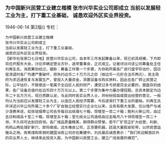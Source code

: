 ### 为中国新兴民营工业建立楷模  张市兴华实业公司即成立  当前以发展轻工业为主，打下重工业基础，  诚恳欢迎外区实业界投资。

1946-06-14
第2版()
专栏：

    为中国新兴民营工业建立楷模
    张市兴华实业公司即成立
    当前以发展轻工业为主，打下重工业基础，
    诚恳欢迎外区实业界投资。
    【新华社张家口七日电】民营兴华实业公司，自本年三月发起筹备以来，现已初具规模，下月即将召开股东大会，讨论并确定营业方针，选举董事会，正式成立。记者顷访问该公司筹备处主任刘再生氏，询其筹划经过，据称：筹备工作第一个步骤，为协助所属各厂进行盘字存估价，因日寇溃退时各厂均遭严重破坏，损失约边币二十万万元之巨（按边币一元折合法币两元），民主政府为求迅速恢复与发展生产，曾投入大量资金，添置设备与购买原料，因此在各厂转让民营之际，公平估价，不致使这一笔属于全边区人民的财产，遭受过多亏损是完全必要的，据盘存的结果，各厂设备总值约在边币四十万万元以上。第二个步骤为集中力量办理招股。总资本额定为边币二十五万万元，现已悉数认足，与此同时各实业界人士，并纷纷投函或提出经营的意见，一般均认为当前应以发展轻工业为主，以适应人民经济需要，今后逐渐打下重工业的基础。刘再生氏并详述兴华公司所属二十多个厂矿自独立经营实行企业化以来，业务有极大发展，仅以增产与减少浪费来说，如张垣烟草公司去冬每日出纸烟七十箱，现增至一百二十箱；胜利火柴公司，由过去日制成品十至二十箱，现增至五十箱；宣化纸业公司造纸由过去每月八十领现增至一百二十领，不久将可达到四百领。各厂成品质量精美，颇得群众赞誉。若干厂矿现正扩大经营，利新、鸡鸣山两处煤矿新穴，即将凿成。远东橡皮公司，正添置机器，赶造大量胶皮轮带，以供民营运输业之用。炼焦煤和炼钢的建国冶炼公司亦在筹建中。刘氏最后诚恳表示：“我们欢迎解放区外的实业界人士，继续来此投资入股，为中国新兴民营工业，建立广阔发展的模范”。
